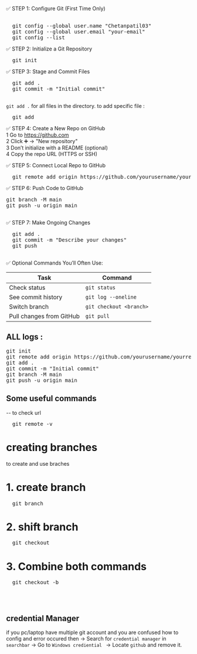 ✅ STEP 1: Configure Git (First Time Only)
<pre> 
  git config --global user.name "Chetanpatil03"
  git config --global user.email "your-email"
  git config --list
</pre>

✅ STEP 2: Initialize a Git Repository
<pre>
  git init
</pre>

✅ STEP 3: Stage and Commit Files
<pre>
  git add . 
  git commit -m "Initial commit"

</pre>
`git add .` for all files in the directory.
to add specific file : 
<pre>
  git add <file_name>
</pre>

✅ STEP 4: Create a New Repo on GitHub<br>
1 Go to https://github.com<br>
2 Click ➕ → "New repository"<br>
3 Don’t initialize with a README (optional)<br>
4 Copy the repo URL (HTTPS or SSH)<br>

✅ STEP 5: Connect Local Repo to GitHub
<pre>
  git remote add origin https://github.com/yourusername/your-repo.git
</pre>

✅ STEP 6: Push Code to GitHub
<pre>
git branch -M main         
git push -u origin main
  
</pre>


✅ STEP 7: Make Ongoing Changes
<pre>
  git add .
  git commit -m "Describe your changes"
  git push

</pre>

✅ Optional Commands You’ll Often Use:

| Task                     | Command                 |
| ------------------------ | ----------------------- |
| Check status             | `git status`            |
| See commit history       | `git log --oneline`     |
| Switch branch            | `git checkout <branch>` |
| Pull changes from GitHub | `git pull`              |


## ALL logs :
<pre>
git init
git remote add origin https://github.com/yourusername/yourrepo.git
git add .
git commit -m "Initial commit"
git branch -M main
git push -u origin main
</pre>

## Some useful commands
-- to check url 
<pre>
  git remote -v
</pre>

# creating branches
to create and use braches 
# 1. create branch 
<pre>
  git branch <branch_name>
</pre>

# 2. shift branch 
<pre>
  git checkout <branch_name>
</pre>

# 3. Combine both commands 
<pre>
  git checkout -b <branch_name>
</pre>
<br><br>
## credential Manager 
if you pc/laptop have multiple git account and you are confused how to config and error occured then
-> Search for `credential manager` in `searchbar`
-> Go to `Windows crediential ` 
-> Locate `github` and remove it.
